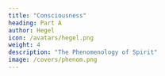 ```yaml
---
title: "Consciousness"
heading: Part A
author: Hegel
icon: /avatars/hegel.png
weight: 4
description: "The Phenomenology of Spirit"
image: /covers/phenom.png
---
```

